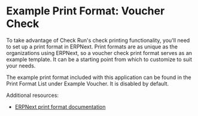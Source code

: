 # Example Print Format: Voucher Check

To take advantage of Check Run's check printing functionality, you'll need to set up a print format in ERPNext. Print formats are as unique as the organizations using ERPNext, so a voucher check print format serves as an example template. It can be a starting point from which to customize to suit your needs.

The example print format included with this application can be found in the Print Format List under Example Voucher. It is disabled by default.

Additional resources:

- [ERPNext print format documentation](https://docs.erpnext.com/docs/v14/user/manual/en/customize-erpnext/print-format)

